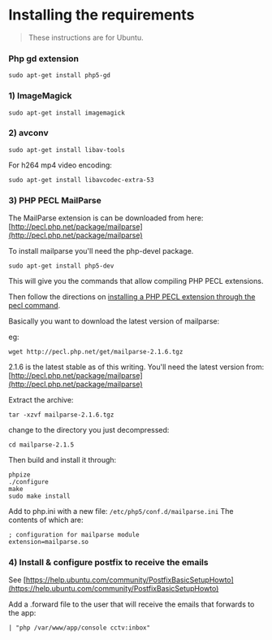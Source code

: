 Installing the requirements
===========================

>These instructions are for Ubuntu.

### Php gd extension
```
sudo apt-get install php5-gd
```

### 1) ImageMagick
```
sudo apt-get install imagemagick
```

### 2) avconv
```
sudo apt-get install libav-tools
```

For h264 mp4 video encoding:
```
sudo apt-get install libavcodec-extra-53
```

### 3) PHP PECL MailParse

The MailParse extension is can be downloaded from here: [http://pecl.php.net/package/mailparse](http://pecl.php.net/package/mailparse)

To install mailparse you'll need the php-devel package.
```
sudo apt-get install php5-dev
```
This will give you the commands that allow compiling PHP PECL extensions.

Then follow the directions on [installing a PHP PECL extension through the pecl command](http://php.net/manual/en/install.pecl.phpize.php).

Basically you want to download the latest version of mailparse:

eg:
```
wget http://pecl.php.net/get/mailparse-2.1.6.tgz
```
2.1.6 is the latest stable as of this writing. You'll need the latest version from: [http://pecl.php.net/package/mailparse](http://pecl.php.net/package/mailparse)

Extract the archive:
```
tar -xzvf mailparse-2.1.6.tgz
```
change to the directory you just decompressed:
```
cd mailparse-2.1.5
```
Then build and install it through:
```
phpize
./configure
make
sudo make install
```
Add to php.ini with a new file: ``/etc/php5/conf.d/mailparse.ini``
The contents of which are:
```
; configuration for mailparse module
extension=mailparse.so
```

### 4) Install & configure postfix to receive the emails

See [https://help.ubuntu.com/community/PostfixBasicSetupHowto](https://help.ubuntu.com/community/PostfixBasicSetupHowto)

Add a .forward file to the user that will receive the emails that forwards to the app:
```
| "php /var/www/app/console cctv:inbox"
```


